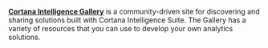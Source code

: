 **[Cortana Intelligence Gallery](http://gallery.cortanaintelligence.com)** is a community-driven site for discovering and sharing solutions built with Cortana Intelligence Suite.
The Gallery has a variety of resources that you can use to develop your own analytics solutions.

<!-- On the new DOCS platform, this is a drop-down list, not tabs, which doesn't work well in this context. So I'm just removing it for now.

> [!div class="op_single_selector"]
> * [Overview](../articles/machine-learning/machine-learning-gallery-how-to-use-contribute-publish.md)
> * [Industries](../articles/machine-learning/machine-learning-gallery-industries.md)
> * [Solutions](../articles/machine-learning/machine-learning-gallery-solutions.md)
> * [Experiments](../articles/machine-learning/machine-learning-gallery-experiments.md)
> * [Notebooks](../articles/machine-learning/machine-learning-gallery-jupyter-notebooks.md)
> * [Competitions](../articles/machine-learning/machine-learning-gallery-competitions.md)
> * [Tutorials](../articles/machine-learning/machine-learning-gallery-tutorials.md)
> * [Collections](../articles/machine-learning/machine-learning-gallery-collections.md)
> * [Custom Modules](../articles/machine-learning/machine-learning-gallery-custom-modules.md)
> 
> 
-->
